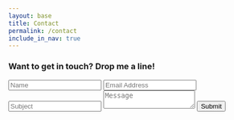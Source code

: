 ```yaml
---
layout: base
title: Contact
permalink: /contact
include_in_nav: true
---
```


<h3 class="contact_cta">Want to get in touch? Drop me a line!</h3>

<form class="contact_form" method="post" action="https://forms.un-static.com/forms/0224f84841affe30f8247e4e8bf45c405be54379">
	<input type="text" id="name" placeholder="Name">
    <input type="email" id="email" placeholder="Email Address">
    <input type="text" id="subject" placeholder="Subject">
    <textarea name="message" type="text" id="message" placeholder="Message"></textarea>
  	<input type="submit" value="Submit" id="input-submit">
</form>